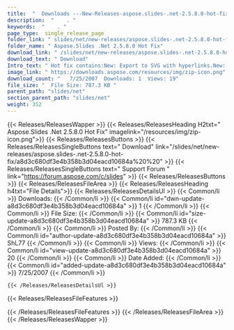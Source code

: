 ```yaml
---
title:  "  Downloads ---New-Releases-aspose.slides-.net-2.5.8.0-hot-fix . " 
description:  "    . " 
keywords:  "    . " 
page_type:  single_release_page
folder_link: " slides/net/new-releases/aspose.slides-.net-2.5.8.0-hot-fix/"
folder_name: " Aspose.Slides .Net 2.5.8.0 Hot Fix"
download_link: " /slides/net/new-releases/aspose.slides-.net-2.5.8.0-hot-fix/a8d3c680df3e4b358b3d04eacd10684a"
download_text: " Download"
Intro_text: " Hot fix contains:New: Export to SVG with hyperlinks.New: AutoShapes.Paths proper..."
image_link: " https://downloads.aspose.com/resources/img/zip-icon.png"
download_count: "   7/25/2007  Downloads: 1  Views: 19"
file_size: "  File Size: 787.3 KB "
parent_path: "slides/net"
section_parent_path: "slides/net"
weight: 352 
---
```


{{< Releases/ReleasesWapper >}}
  {{< Releases/ReleasesHeading H2txt=" Aspose.Slides .Net 2.5.8.0 Hot Fix" imagelink="/resources/img/zip-icon.png">}}
  {{< Releases/ReleasesButtons >}}
    {{< Releases/ReleasesSingleButtons text=" Download" link="/slides/net/new-releases/aspose.slides-.net-2.5.8.0-hot-fix/a8d3c680df3e4b358b3d04eacd10684a%20%20" >}}
    {{< Releases/ReleasesSingleButtons text=" Support Forum " link="https://forum.aspose.com/c/slides" >}}
  {{< Releases/ReleasesButtons >}}
  {{< Releases/ReleasesFileArea >}}
    {{< Releases/ReleasesHeading h4txt="File Details">}}
    {{< Releases/ReleasesDetailsUl >}}
            {{< Common/li  >}} Downloads: {{< /Common/li >}} 
      {{< Common/li id="dwn-update-a8d3c680df3e4b358b3d04eacd10684a" >}} 1 {{< /Common/li >}} 
      {{< Common/li  >}} File Size: {{< /Common/li >}} 
      {{< Common/li id="size-update-a8d3c680df3e4b358b3d04eacd10684a" >}} 787.3 KB {{< /Common/li >}} 
      {{< Common/li  >}} Posted By: {{< /Common/li >}} 
      {{< Common/li id="author-update-a8d3c680df3e4b358b3d04eacd10684a" >}} ShL77 {{< /Common/li >}} 
      {{< Common/li  >}} Views: {{< /Common/li >}} 
      {{< Common/li id="view-update-a8d3c680df3e4b358b3d04eacd10684a" >}} 20 {{< /Common/li >}} 
      {{< Common/li  >}} Date Added: {{< /Common/li >}} 
      {{< Common/li id="added-update-a8d3c680df3e4b358b3d04eacd10684a" >}} 7/25/2007 {{< /Common/li >}} 

    {{< /Releases/ReleasesDetailsUl >}}

  {{< Releases/ReleasesFileFeatures >}}
      
  {{< /Releases/ReleasesFileFeatures >}}
 {{< /Releases/ReleasesFileArea >}}
{{< /Releases/ReleasesWapper >}}


